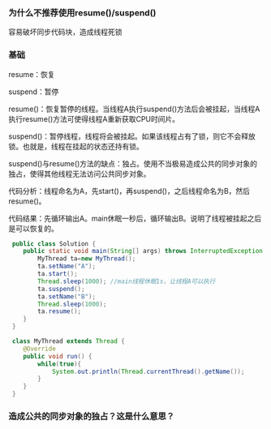### 为什么不推荐使用resume()/suspend()

容易破坏同步代码块，造成线程死锁

### 基础

resume：恢复

suspend：暂停

resume()：恢复暂停的线程。当线程A执行suspend()方法后会被挂起，当线程A执行resume()方法可使得线程A重新获取CPU时间片。

suspend()：暂停线程，线程将会被挂起。如果该线程占有了锁，则它不会释放锁。也就是，线程在挂起的状态还持有锁。

suspend()与resume()方法的缺点：独占。使用不当极易造成公共的同步对象的独占，使得其他线程无法访问公共同步对象。

代码分析：线程命名为A，先start()，再suspend()，之后线程命名为B，然后resume()。

代码结果：先循环输出A。main休眠一秒后，循环输出B。说明了线程被挂起之后是可以恢复的。

```java
 public class Solution {
    public static void main(String[] args) throws InterruptedException {
        MyThread ta=new MyThread();
        ta.setName("A");
        ta.start();
        Thread.sleep(1000); //main线程休眠1s，让线程A可以执行
        ta.suspend();
        ta.setName("B");
        Thread.sleep(1000);
        ta.resume();
    }
 }

 class MyThread extends Thread {
    @Override
    public void run() {
        while(true){
            System.out.println(Thread.currentThread().getName());
        }
    }
 }
```

### 造成公共的同步对象的独占？这是什么意思？



